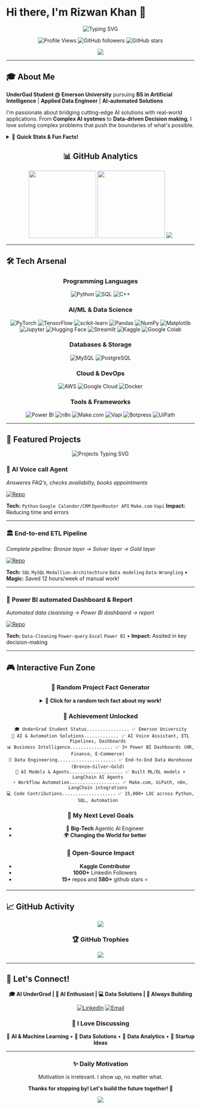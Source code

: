 # Hi there, I'm Rizwan Khan 👋

<div align="center">
  <img src="https://readme-typing-svg.herokuapp.com?font=Fira+Code&size=28&duration=3000&pause=1000&color=36BCF7&center=true&vCenter=true&width=700&lines=Data+and+AI+Solutions;Chatbots+and+Voice+Agents;Agentic+AI+Systmes💻;Building+the+Future+with+AI" alt="Typing SVG" />
</div>

<div align="center">
  
  ![Profile Views](https://img.shields.io/badge/Profile%20Views-6969-blueviolet?style=for-the-badge)
  ![GitHub followers](https://img.shields.io/badge/Followers-999-blue?style=for-the-badge)
  ![GitHub stars](https://img.shields.io/badge/Stars-582-yellow?style=for-the-badge)
  
</div>

<div align="center">
  <img src="https://capsule-render.vercel.app/api?type=waving&color=gradient&customColorList=0,2,2,5,30&height=80&section=header&text=&fontSize=0"/>
</div>

---

## 🎓 About Me

**UnderGad Student @ Emerson University** pursuing **BS in Artificial Intelligence** | **Applied Data Engineer** | **AI-automated Solutions**

I'm passionate about bridging cutting-edge AI solutions with real-world applications. From **Complex AI systmes** to **Data-driven Decision making**, I love solving complex problems that push the boundaries of what's possible.

<details>
<summary>🚀 <b>Quick Stats & Fun Facts!</b></summary>

```python
class GradStudent:
    def __init__(self):
        self.name = "Rizwan Khan"
        self.status = "BS AI @ Emerson University"
        self.location = "Multan, Pkaistan"

        self.research_interests = [
            "AI Automations", "Data Engineering",
            "AI-powered Solutions", "Data Analytics",
            "Multimodal LLMs", "Power BI dahsboard"
        ]

        self.current_mission = "Transforming problems into production-ready solutions"
        self.fun_fact = "Can debug any issue into a working solution 📸➡️🏛️"

    def get_current_focus(self):
        return {
            "🔬 Projects": "AI-driven voice call agent designed to schedule appointments and handle FAQs.t",
            "💻 Data Engineering": "End-to-end ETL data pipeline",
            "🏈 Data Analytics": "Automated data cleaning + Power BI reporting for decision-making."
        }
```

</details>

<div align="center">

## 📊 GitHub Analytics

<img height="180em" src="https://github-readme-stats.vercel.app/api?username=rizwanbinakbar&show_icons=true&hide_border=true&count_private=true&include_all_commits=true&theme=radical&hide_rank=false"/>
<img height="180em" src="https://github-readme-stats.vercel.app/api/top-langs/?username=rizwanbinakbar&layout=compact&hide_border=true&theme=radical&langs_count=10"/>

<img src="https://streak-stats.vercel.app/?user=rizwanbinakbar&theme=radical&hide_border=true"/>



</div>

---

## 🛠️ Tech Arsenal

<div align="center">

### Programming Languages

![Python](https://img.shields.io/badge/Python-3776AB?style=for-the-badge&logo=python&logoColor=white)
![SQL](https://img.shields.io/badge/SQL-003B57?style=for-the-badge&logo=postgresql&logoColor=white)
![C++](https://img.shields.io/badge/C++-00599C?style=for-the-badge&logo=cplusplus&logoColor=white)


### AI/ML & Data Science

![PyTorch](https://img.shields.io/badge/PyTorch-EE4C2C?style=for-the-badge&logo=pytorch&logoColor=white)
![TensorFlow](https://img.shields.io/badge/TensorFlow-FF6F00?style=for-the-badge&logo=tensorflow&logoColor=white)
![scikit-learn](https://img.shields.io/badge/scikit--learn-F7931E?style=for-the-badge&logo=scikit-learn&logoColor=white)
![Pandas](https://img.shields.io/badge/pandas-150458?style=for-the-badge&logo=pandas&logoColor=white)
![NumPy](https://img.shields.io/badge/numpy-013243?style=for-the-badge&logo=numpy&logoColor=white)
![Matplotlib](https://img.shields.io/badge/Matplotlib-3776AB?style=for-the-badge&logo=python&logoColor=white)
![Jupyter](https://img.shields.io/badge/Jupyter-F37626?style=for-the-badge&logo=jupyter&logoColor=white)
![Hugging Face](https://img.shields.io/badge/🤗%20Hugging%20Face-FFD21E?style=for-the-badge)
![Streamlit](https://img.shields.io/badge/Streamlit-FF4B4B?style=for-the-badge&logo=streamlit&logoColor=white)
![Kaggle](https://img.shields.io/badge/Kaggle-20BEFF?style=for-the-badge&logo=kaggle&logoColor=white)
![Google Colab](https://img.shields.io/badge/Colab-F9AB00?style=for-the-badge&logo=googlecolab&logoColor=white)


### Databases & Storage

![MySQL](https://img.shields.io/badge/MySQL-00000F?style=for-the-badge&logo=mysql&logoColor=white)
![PostgreSQL](https://img.shields.io/badge/PostgreSQL-316192?style=for-the-badge&logo=postgresql&logoColor=white)


### Cloud & DevOps

![AWS](https://img.shields.io/badge/Amazon_AWS-232F3E?style=for-the-badge&logo=amazon-aws&logoColor=white)
![Google Cloud](https://img.shields.io/badge/Google_Cloud-4285F4?style=for-the-badge&logo=google-cloud&logoColor=white)
![Docker](https://img.shields.io/badge/Docker-2496ED?style=for-the-badge&logo=docker&logoColor=white)


### Tools & Frameworks

![Power BI](https://img.shields.io/badge/PowerBI-F2C811?style=for-the-badge&logo=powerbi&logoColor=black)
![n8n](https://img.shields.io/badge/n8n-EA4C89?style=for-the-badge&logo=n8n&logoColor=white)
![Make.com](https://img.shields.io/badge/Make.com-2D2D2D?style=for-the-badge&logo=make&logoColor=white)
![Vapi](https://img.shields.io/badge/Vapi-5A67D8?style=for-the-badge&logo=voipdotms&logoColor=white)
![Botpress](https://img.shields.io/badge/Botpress-1A1A1A?style=for-the-badge&logo=botpress&logoColor=white)
![UiPath](https://img.shields.io/badge/UiPath-FF6C37?style=for-the-badge&logo=uipath&logoColor=white)
</div>

---

## 🚀 Featured Projects

<div align="center">
  <img src="https://readme-typing-svg.herokuapp.com?font=Fira+Code&size=24&duration=4000&pause=2000&color=F75C7E&center=true&vCenter=true&width=600&lines=AI+automations;💻+Chatbots+Voice+calling+agents;🤖+AI+Solutions" alt="Projects Typing SVG" />
</div>

### 🎯 **AI Voice call Agent**

_Answeres FAQ's, checks availabilty, books appointments_

[![Repo](https://img.shields.io/badge/🔗_View_Repo-AI--Voice--Call--Agent-blue?style=for-the-badge)](https://github.com/rizwanbinakbar/AI_Voice_Call_Agent)

**Tech:** `Python` `Google Calender/CRM` `OpenRouter API` `Make.com` `Vapi` **Impact:** Reducing time and errors

---

### 🏛️ **End-to-end ETL Pipeline**

_Complete pipeline: Bronze layer → Solver layer → Gold layer_

[![Repo](https://img.shields.io/badge/🔗_View_Repo-End--to--end--Pipeline-blue?style=for-the-badge)](https://github.com/rizwanbinakbar/Sql-Data-warehouse-Project)


**Tech:** `SQL` `MySQL` `Medallion-Architechture` `Data modeling` `Data-Wrangling` • **Magic:** Saved 12 hours/week of manual work!

---

### 🧠 **Power BI automated Dashboard & Report**

_Automated data cleanising → Power BI dashbaord → report_

[![Repo](https://img.shields.io/badge/🔗_View_Repo-Power--BI--automated--Dashboard-blue?style=for-the-badge)](https://github.com/rizwanbinakbar/HR-Analytics-Dashboard)

**Tech:** `Data-Cleaning` `Power-query` `Excel` `Power BI`  • **Impact:** Assited in key decision-making


---

## 🎮 Interactive Fun Zone

<div align="center">

### 🎲 Random Project Fact Generator

<details>
<summary>🎲 <b>Click for a random tech fact about my work!</b></summary>

```javascript
const coolFacts = [
"🤖 My AI voice agent books appointments & answers FAQs automatically!",
"📊 I built end-to-end ETL pipelines that transform raw CRM/ERP data into insights!",
"📈 My Power BI dashboards turn messy data into clear HR, Finance & E-commerce KPIs!",
"⚡ I automated workflows using Make.com, UiPath & LangChain for real businesses!",
"🗄️ I designed a 3-layer Data Warehouse (Bronze–Silver–Gold) for clean analytics!",
"🌐 My GitHub Pages website showcases my personal + professional journey!",
"📞 I integrated Google Calendar with AI calling bots for seamless scheduling!",
"🔗 My automation workflows connect APIs, CRMs, and chatbots with zero manual effort!",
];

console.log("🎯 " + coolFacts[Math.floor(Math.random() * coolFacts.length)]);
```

</details>

### 🌟 Achievement Unlocked

```
🎓 UnderGrad Student Status................ ✅ Emerson University
🚀 AI & Automation Solutions............. ✅ AI Voice Assistant, ETL Pipelines, Dashboards  
📊 Business Intelligence................ ✅ 3+ Power BI Dashboards (HR, Finance, E-Commerce)  
🗄️ Data Engineering...................... ✅ End-to-End Data Warehouse (Bronze–Silver–Gold)  
🤖 AI Models & Agents.................... ✅ Built ML/DL models + LangChain AI Agents  
⚡ Workflow Automation................... ✅ Make.com, UiPath, n8n, LangChain integrations  
💻 Code Contributions.................... ✅ 15,000+ LOC across Python, SQL, Automation  
```

### 🔮 My Next Level Goals

- 🚀 **Big-Tech** Agentic AI Engineer
- 🌍 **Changing the World for better**

### 🔮 Open-Source Impact

- **Kaggle Comtributor**
- **1000+** Linkedin Followers
- **15+** repos and **580+** github stars ⭐

</div>

---

## 📈 GitHub Activity

<div align="center">

<img src="https://github-readme-activity-graph.vercel.app/graph?username=rizwanbinakbar&bg_color=0d1117&color=58a6ff&line=58a6ff&point=f85149&area=true&hide_border=true" />

### 🏆 GitHub Trophies

<img src="https://github-profile-trophy.vercel.app/?username=rizwanbinakbar&theme=radical&no-frame=true&no-bg=false&margin-w=4&row=2" />

</div>

---

## 🤝 Let's Connect!

<div align="center">

**🎓 AI UnderGrad | 🤖 AI Enthusiast | 💻 Data Solutions | 🚀 Always Building**

[![LinkedIn](https://img.shields.io/badge/LinkedIn-0077B5?style=for-the-badge&logo=linkedin&logoColor=white)](https://www.linkedin.com/in/rizwanbinakbar)
[![Email](https://img.shields.io/badge/Email-D14836?style=for-the-badge&logo=gmail&logoColor=white)](rizwanforbuissnes@gmail.com)  

### 💬 I Love Discussing

🤖 **AI & Machine Learning** • 🔬 **Data Solutions** • 🏈 **Data Analytics** • 🚀 **Startup Ideas**

</div>

---

<div align="center">


### ✨ Daily Motivation

Motivation is irrelevant. I show up, no matter what.


**Thanks for stopping by! Let's build the future together! 🚀**

<img src="https://capsule-render.vercel.app/api?type=waving&color=gradient&height=100&section=footer"/>

</div>

